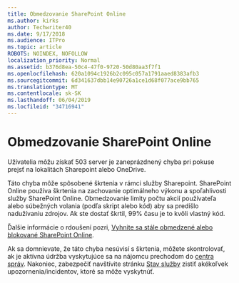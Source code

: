 ```yaml
---
title: Obmedzovanie SharePoint Online
ms.author: kirks
author: Techwriter40
ms.date: 9/17/2018
ms.audience: ITPro
ms.topic: article
ROBOTS: NOINDEX, NOFOLLOW
localization_priority: Normal
ms.assetid: b376d8ea-50c4-47f0-9720-50d80aa3f7f1
ms.openlocfilehash: 620a1094c1926b2c095c057a1791aaed8383afb3
ms.sourcegitcommit: 6d341637dbb14e90726a1ce1d68f077ace9bb765
ms.translationtype: MT
ms.contentlocale: sk-SK
ms.lasthandoff: 06/04/2019
ms.locfileid: "34716941"
---
```

# <a name="sharepoint-online-throttling"></a>Obmedzovanie SharePoint Online

<p><span style="mso-bidi-font-family: Calibri; mso-bidi-theme-font: minor-latin;">Užívatelia môžu získať 503 server je zaneprázdnený chyba pri pokuse prejsť na lokalitách Sharepoint alebo OneDrive.</span></p> <p><span style="mso-bidi-font-family: Calibri; mso-bidi-theme-font: minor-latin;">Táto chyba môže spôsobené škrtenia v rámci služby Sharepoint. SharePoint Online používa škrtenia na zachovanie optimálneho výkonu a spoľahlivosti služby SharePoint Online. Obmedzovanie limity počtu akcií používateľa alebo súbežných volania (podľa skript alebo kód) aby sa predišlo nadužívaniu zdrojov. Ak ste dostať škrtil, 99% času je to kvôli vlastný kód.</span></p> <p><span style="mso-bidi-font-family: Calibri; mso-bidi-theme-font: minor-latin;">Ďalšie informácie o rdoušení pozri, <a href="https://docs.microsoft.com/en-us/sharepoint/dev/general-development/how-to-avoid-getting-throttled-or-blocked-in-sharepoint-online">Vyhnite sa stále obmedzené alebo blokované SharePoint Online</a>.</span></p> <p><span style="mso-bidi-font-family: Calibri; mso-bidi-theme-font: minor-latin;">Ak sa domnievate, že táto chyba nesúvisí s škrtenia, môžete skontrolovať, ak je aktívna údržba vyskytujúce sa na nájomcu prechodom do <a href="https://portal.office.com/adminportal/home#/MessageCenter">centra správ</a>. Nakoniec, zabezpečiť navštívite stránku <a href="https://portal.office.com/adminportal/home#/servicehealth">Stav služby</a> zistiť akékoľvek upozornenia/incidentov, ktoré sa môže vyskytnúť.</span></p> <p>&nbsp;</p>


